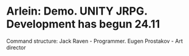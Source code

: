 <h1>Arlein: Demo.
UNITY JRPG. Development has begun 24.11</h1>

Command structure:
Jack Raven - Programmer.
Eugen Prostakov - Art director
